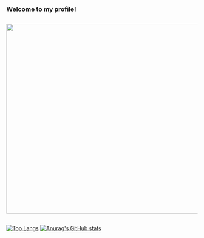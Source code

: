 ### Welcome to my profile!
##

<img src="https://i.imgur.com/B4vsEzm.gif" width="800" height="500">

##

[![Top Langs](https://github-readme-stats.vercel.app/api/top-langs/?username=Johnypier&langs_count=8&theme=github_dark)](https://github.com/anuraghazra/github-readme-stats)
[![Anurag's GitHub stats](https://github-readme-stats.vercel.app/api?username=Johnypier&show_icons=true&theme=github_dark)](https://github.com/anuraghazra/github-readme-stats)
